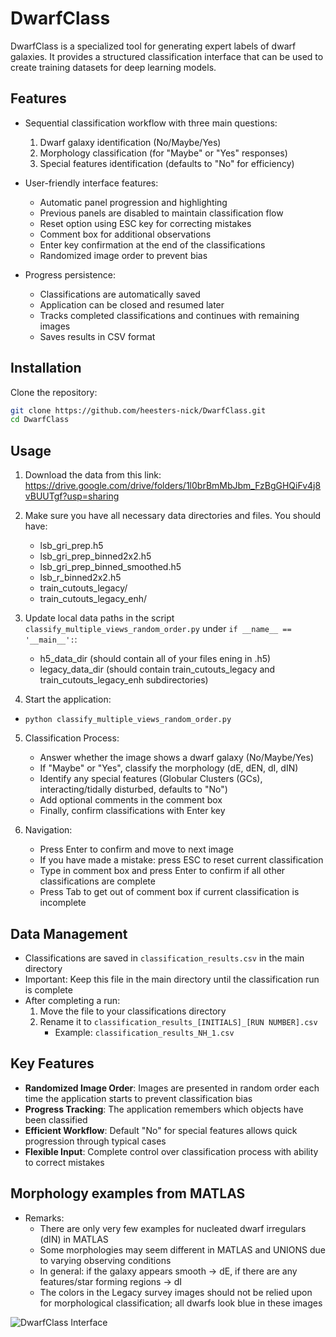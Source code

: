 # DwarfClass
DwarfClass is a specialized tool for generating expert labels of dwarf galaxies. It provides a structured classification interface that can be used to create training datasets for deep learning models.

## Features

- Sequential classification workflow with three main questions:
  1. Dwarf galaxy identification (No/Maybe/Yes)
  2. Morphology classification (for "Maybe" or "Yes" responses)
  3. Special features identification (defaults to "No" for efficiency)

- User-friendly interface features:
  - Automatic panel progression and highlighting
  - Previous panels are disabled to maintain classification flow
  - Reset option using ESC key for correcting mistakes
  - Comment box for additional observations
  - Enter key confirmation at the end of the classifications
  - Randomized image order to prevent bias

- Progress persistence:
  - Classifications are automatically saved
  - Application can be closed and resumed later
  - Tracks completed classifications and continues with remaining images
  - Saves results in CSV format

## Installation

Clone the repository:
```bash
git clone https://github.com/heesters-nick/DwarfClass.git
cd DwarfClass
```

## Usage

1. Download the data from this link: https://drive.google.com/drive/folders/1l0brBmMbJbm_FzBgGHQiFv4j8vBUUTgf?usp=sharing

2. Make sure you have all necessary data directories and files. You should have:
    - lsb_gri_prep.h5
    - lsb_gri_prep_binned2x2.h5
    - lsb_gri_prep_binned_smoothed.h5
    - lsb_r_binned2x2.h5
    - train_cutouts_legacy/
    - train_cutouts_legacy_enh/

3. Update local data paths in the script `classify_multiple_views_random_order.py` under `if __name__ == '__main__':`:
    - h5_data_dir (should contain all of your files ening in .h5)
    - legacy_data_dir (should contain train_cutouts_legacy and train_cutouts_legacy_enh subdirectories)

4. Start the application:
  - `python classify_multiple_views_random_order.py`

5. Classification Process:
    - Answer whether the image shows a dwarf galaxy (No/Maybe/Yes)
    - If "Maybe" or "Yes", classify the morphology (dE, dEN, dI, dIN)
    - Identify any special features (Globular Clusters (GCs), interacting/tidally disturbed, defaults to "No")
    - Add optional comments in the comment box
    - Finally, confirm classifications with Enter key
    
6. Navigation:
    - Press Enter to confirm and move to next image
    - If you have made a mistake: press ESC to reset current classification
    - Type in comment box and press Enter to confirm if all other classifications are complete
    - Press Tab to get out of comment box if current classification is incomplete

## Data Management

- Classifications are saved in `classification_results.csv` in the main directory
- Important: Keep this file in the main directory until the classification run is complete
- After completing a run:
    1.  Move the file to your classifications directory
    2. Rename it to `classification_results_[INITIALS]_[RUN NUMBER].csv`
        - Example: `classification_results_NH_1.csv`

## Key Features

- **Randomized Image Order**: Images are presented in random order each time the application starts to prevent classification bias
- **Progress Tracking**: The application remembers which objects have been classified
- **Efficient Workflow**: Default "No" for special features allows quick progression through typical cases
- **Flexible Input**: Complete control over classification process with ability to correct mistakes

## Morphology examples from MATLAS

- Remarks:
  - There are only very few examples for nucleated dwarf irregulars (dIN) in MATLAS
  - Some morphologies may seem different in MATLAS and UNIONS due to varying observing conditions
  - In general: if the galaxy appears smooth -> dE, if there are any features/star forming regions -> dI
  - The colors in the Legacy survey images should not be relied upon for morphological classification; all dwarfs look blue in these images
  

![DwarfClass Interface](images/morph_examples.png)
